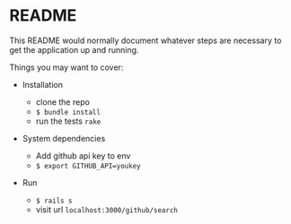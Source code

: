 # README

This README would normally document whatever steps are necessary to get the
application up and running.

Things you may want to cover:

* Installation
  - clone the repo
  - `$ bundle install`
  - run the tests `rake`

* System dependencies
  - Add github api key to env
  - `$ export GITHUB_API=youkey`

* Run
  - `$ rails s`
  - visit url `localhost:3000/github/search`
